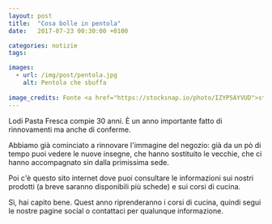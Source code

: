 ```yaml
---
layout: post
title:  "Cosa bolle in pentola"
date:   2017-07-23 00:30:00 +0100

categories: notizie
tags: 

images:
  - url: /img/post/pentola.jpg
    alt: Pentola che sbuffa
   
image_credits: Fonte <a href="https://stocksnap.io/photo/IZYP5AYVUD">stocksnap.io</a>
---
```

Lodi Pasta Fresca compie 30 anni. È un anno importante fatto di rinnovamenti ma anche di conferme.

Abbiamo già cominciato a rinnovare l'immagine del negozio: già da un pò di tempo puoi vedere le nuove insegne, che hanno sostituito le vecchie, che ci hanno accompagnato sin dalla primissima sede.
<!--continua-->

Poi c'è questo sito internet dove puoi consultare le informazioni sui nostri prodotti (a breve saranno disponibili più schede) e sui corsi di cucina.

Sì, hai capito bene. Quest anno riprenderanno i corsi di cucina, quindi segui le nostre pagine social o contattaci per qualunque informazione.

